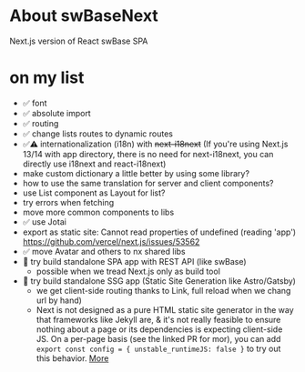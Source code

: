 # About swBaseNext

Next.js version of React swBase SPA

# on my list
- ✅ font
- ✅ absolute import
- ✅ routing
- ✅ change lists routes to dynamic routes
- ✅⚠️ internationalization (i18n) with ~~next-i18next~~ (If you're using Next.js 13/14 with app directory, there is no need for next-i18next, you can directly use i18next and react-i18next)
- make custom dictionary a little better by using some library?
- how to use the same translation for server and client components?
- use List component as Layout for list?
- try errors when fetching
- move more common components to libs
- ✅ use Jotai
- export as static site: Cannot read properties of undefined (reading 'app') https://github.com/vercel/next.js/issues/53562
- ✅ move Avatar and others to nx shared libs
- 🤔 try build standalone SPA app with REST API (like swBase)
  - possible when we tread Next.js only as build tool
- 🤔 try build standalone SSG app (Static Site Generation like Astro/Gatsby) 
  - we get client-side routing thanks to Link, full reload when we chang url by hand)
  - Next is not designed as a pure HTML static site generator in the way that frameworks like Jekyll are, & it's not really feasible to ensure nothing about a page or its dependencies is expecting client-side JS. 
    On a per-page basis (see the linked PR for mor), you can add `export const config = { unstable_runtimeJS: false }` to try out this behavior. [More](https://github.com/vercel/next.js/issues/21292#issuecomment-762692528)
